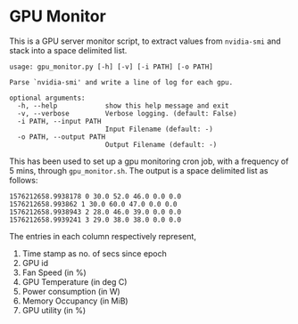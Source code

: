 # GPU Monitor #

This is a GPU server monitor script, to extract values
from `nvidia-smi` and stack into a space delimited
list.

```
usage: gpu_monitor.py [-h] [-v] [-i PATH] [-o PATH]

Parse `nvidia-smi' and write a line of log for each gpu.

optional arguments:
  -h, --help            show this help message and exit
  -v, --verbose         Verbose logging. (default: False)
  -i PATH, --input PATH
                        Input Filename (default: -)
  -o PATH, --output PATH
                        Output Filename (default: -)

```

This has been used to set up a gpu monitoring cron job,
with a frequency of 5 mins, through
`gpu_monitor.sh`. The output is a space delimited list
as follows:

```
1576212658.9938178 0 30.0 52.0 46.0 0.0 0.0
1576212658.993862 1 30.0 60.0 47.0 0.0 0.0
1576212658.9938943 2 28.0 46.0 39.0 0.0 0.0
1576212658.9939241 3 29.0 38.0 38.0 0.0 0.0
```

The entries in each column respectively represent, 
1. Time stamp as no. of secs since epoch
2. GPU id
3. Fan Speed (in %)
4. GPU Temperature (in deg C)
5. Power consumption (in W)
6. Memory Occupancy (in MiB)
7. GPU utility (in %)
